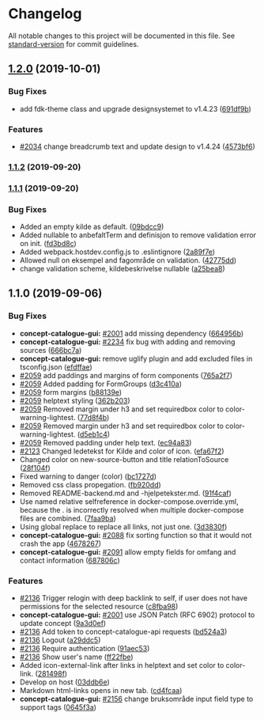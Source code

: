 # Changelog

All notable changes to this project will be documented in this file. See [standard-version](https://github.com/conventional-changelog/standard-version) for commit guidelines.

## [1.2.0](https://github.com/Informasjonsforvaltning/begrepskatalog/compare/v1.1.2...v1.2.0) (2019-10-01)


### Bug Fixes

* add fdk-theme class and upgrade designsystemet to v1.4.23 ([691df9b](https://github.com/Informasjonsforvaltning/begrepskatalog/commit/691df9b))


### Features

* [#2034](https://github.com/Informasjonsforvaltning/begrepskatalog/issues/2034) change breadcrumb text and update design to v1.4.24 ([4573bf6](https://github.com/Informasjonsforvaltning/begrepskatalog/commit/4573bf6))

### [1.1.2](https://github.com/Informasjonsforvaltning/begrepskatalog/compare/v1.1.1...v1.1.2) (2019-09-20)

### [1.1.1](https://github.com/Informasjonsforvaltning/begrepskatalog/compare/v1.1.0...v1.1.1) (2019-09-20)


### Bug Fixes

* Added an empty kilde as default. ([09bdcc9](https://github.com/Informasjonsforvaltning/begrepskatalog/commit/09bdcc9))
* Added nullable to anbefaltTerm and definisjon to remove validation error on init. ([fd3bd8c](https://github.com/Informasjonsforvaltning/begrepskatalog/commit/fd3bd8c))
* Added webpack.hostdev.config.js to .eslintignore ([2a89f7e](https://github.com/Informasjonsforvaltning/begrepskatalog/commit/2a89f7e))
* Allowed null on eksempel and fagområde on validation. ([42775dd](https://github.com/Informasjonsforvaltning/begrepskatalog/commit/42775dd))
* change validation scheme, kildebeskrivelse nullable ([a25bea8](https://github.com/Informasjonsforvaltning/begrepskatalog/commit/a25bea8))

## 1.1.0 (2019-09-06)


### Bug Fixes

* **concept-catalogue-gui:** [#2001](https://github.com/Informasjonsforvaltning/begrepskatalog/issues/2001) add missing dependency ([664956b](https://github.com/Informasjonsforvaltning/begrepskatalog/commit/664956b))
* **concept-catalogue-gui:** [#2234](https://github.com/Informasjonsforvaltning/begrepskatalog/issues/2234) fix bug with adding and removing sources ([666bc7a](https://github.com/Informasjonsforvaltning/begrepskatalog/commit/666bc7a))
* **concept-catalogue-gui:** remove uglify plugin and add excluded files in tsconfig.json ([efdffae](https://github.com/Informasjonsforvaltning/begrepskatalog/commit/efdffae))
* [#2059](https://github.com/Informasjonsforvaltning/begrepskatalog/issues/2059) add paddings and margins of form components ([765a2f7](https://github.com/Informasjonsforvaltning/begrepskatalog/commit/765a2f7))
* [#2059](https://github.com/Informasjonsforvaltning/begrepskatalog/issues/2059) Added padding for FormGroups ([d3c410a](https://github.com/Informasjonsforvaltning/begrepskatalog/commit/d3c410a))
* [#2059](https://github.com/Informasjonsforvaltning/begrepskatalog/issues/2059) form margins ([b88139e](https://github.com/Informasjonsforvaltning/begrepskatalog/commit/b88139e))
* [#2059](https://github.com/Informasjonsforvaltning/begrepskatalog/issues/2059) helptext styling ([362b203](https://github.com/Informasjonsforvaltning/begrepskatalog/commit/362b203))
* [#2059](https://github.com/Informasjonsforvaltning/begrepskatalog/issues/2059) Removed margin under h3 and set requiredbox color to color-warning-lightest. ([77d8f4b](https://github.com/Informasjonsforvaltning/begrepskatalog/commit/77d8f4b))
* [#2059](https://github.com/Informasjonsforvaltning/begrepskatalog/issues/2059) Removed margin under h3 and set requiredbox color to color-warning-lightest. ([d5eb1c4](https://github.com/Informasjonsforvaltning/begrepskatalog/commit/d5eb1c4))
* [#2059](https://github.com/Informasjonsforvaltning/begrepskatalog/issues/2059) Removed padding under help text. ([ec94a83](https://github.com/Informasjonsforvaltning/begrepskatalog/commit/ec94a83))
* [#2123](https://github.com/Informasjonsforvaltning/begrepskatalog/issues/2123) Changed ledetekst for Kilde and color of icon. ([efa67f2](https://github.com/Informasjonsforvaltning/begrepskatalog/commit/efa67f2))
* Changed color on new-source-button and title relationToSource ([28f104f](https://github.com/Informasjonsforvaltning/begrepskatalog/commit/28f104f))
* Fixed warning to danger (color) ([bc1727d](https://github.com/Informasjonsforvaltning/begrepskatalog/commit/bc1727d))
* Removed css class propegation. ([fb920dd](https://github.com/Informasjonsforvaltning/begrepskatalog/commit/fb920dd))
* Removed README-backend.md and -hjelpetekster.md. ([91f4caf](https://github.com/Informasjonsforvaltning/begrepskatalog/commit/91f4caf))
* Use named relative selfreference in docker-compose.override.yml, because the . is incorrectly resolved when multiple docker-compose files are combined. ([7faa9ba](https://github.com/Informasjonsforvaltning/begrepskatalog/commit/7faa9ba))
* Using global replace to replace all links, not just one. ([3d3830f](https://github.com/Informasjonsforvaltning/begrepskatalog/commit/3d3830f))
* **concept-catalogue-gui:** [#2088](https://github.com/Informasjonsforvaltning/begrepskatalog/issues/2088) fix sorting function so that it would not crash the app ([4678267](https://github.com/Informasjonsforvaltning/begrepskatalog/commit/4678267))
* **concept-catalogue-gui:** [#2091](https://github.com/Informasjonsforvaltning/begrepskatalog/issues/2091) allow empty fields for omfang and contact information ([687806c](https://github.com/Informasjonsforvaltning/begrepskatalog/commit/687806c))


### Features

* [#2136](https://github.com/Informasjonsforvaltning/begrepskatalog/issues/2136) Trigger relogin with deep backlink to self, if user does not have permissions for the selected resource ([c8fba98](https://github.com/Informasjonsforvaltning/begrepskatalog/commit/c8fba98))
* **concept-catalogue-gui:** [#2001](https://github.com/Informasjonsforvaltning/begrepskatalog/issues/2001) use JSON Patch (RFC 6902) protocol to update concept ([9a3d0ef](https://github.com/Informasjonsforvaltning/begrepskatalog/commit/9a3d0ef))
* [#2136](https://github.com/Informasjonsforvaltning/begrepskatalog/issues/2136) Add token to concept-catalogue-api requests ([bd524a3](https://github.com/Informasjonsforvaltning/begrepskatalog/commit/bd524a3))
* [#2136](https://github.com/Informasjonsforvaltning/begrepskatalog/issues/2136) Logout ([a29ddc5](https://github.com/Informasjonsforvaltning/begrepskatalog/commit/a29ddc5))
* [#2136](https://github.com/Informasjonsforvaltning/begrepskatalog/issues/2136) Require authentication ([91aec53](https://github.com/Informasjonsforvaltning/begrepskatalog/commit/91aec53))
* [#2136](https://github.com/Informasjonsforvaltning/begrepskatalog/issues/2136) Show user's name ([ff22fbe](https://github.com/Informasjonsforvaltning/begrepskatalog/commit/ff22fbe))
* Added icon-external-link after links in helptext and set color to color-link. ([281498f](https://github.com/Informasjonsforvaltning/begrepskatalog/commit/281498f))
* Develop on host ([03ddb6e](https://github.com/Informasjonsforvaltning/begrepskatalog/commit/03ddb6e))
* Markdown html-links opens in new tab. ([cd4fcaa](https://github.com/Informasjonsforvaltning/begrepskatalog/commit/cd4fcaa))
* **concept-catalogue-gui:** [#2156](https://github.com/Informasjonsforvaltning/begrepskatalog/issues/2156) change bruksområde input field type to support tags ([0645f3a](https://github.com/Informasjonsforvaltning/begrepskatalog/commit/0645f3a))
